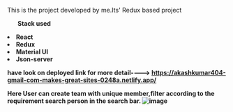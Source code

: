 This is the project developed by me.Its' Redux based project<br>
<ul><b>Stack used<b></ul>
  <li>React</li>
  <li>Redux</li>
  <li>Material UI</li>
  <li>Json-server</li>
  
  have look on deployed link for more detail---->  https://akashkumar404-gmail-com-makes-great-sites-0248a.netlify.app/
  
  Here User can create team with unique member,filter according to the requirement search person in the search bar.
  ![image](https://user-images.githubusercontent.com/103576912/191364575-a027ce29-9b4f-403b-b989-1e60e0ea8a21.png)

